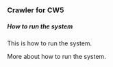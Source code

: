 ### Crawler for CW5

##### How to run the system

This is how to run the system.

More about how to run the system.
